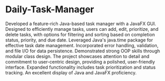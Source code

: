 # Daily-Task-Manager
Developed a feature-rich Java-based task manager with a JavaFX GUI. 
Designed to efficiently manage tasks, users can add, edit, prioritize, and delete tasks, with options for filtering and sorting based on completion status, priority, and due date.
Leveraged Java's java.time package for effective task date management. 
Incorporated error handling, validation, and file I/O for data persistence. 
Demonstrated strong OOP skills through modular class design. 
The project showcases attention to detail and commitment to user-centric design, providing a polished, user-friendly interface. 
Expanded functionality includes task prioritization and status tracking. An excellent display of Java and JavaFX proficiency.
